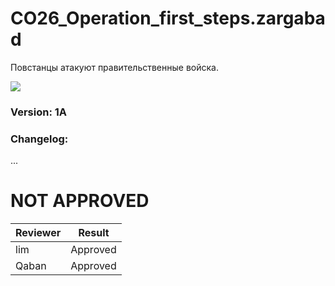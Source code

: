 # CO26_Operation_first_steps.zargabad
Повстанцы атакуют правительственные войска.

<img src='https://github.com/rempopo/CO26_Operation_first_steps.zargabad/raw/master/overview.jpg' />	

### Version: 1A

### Changelog: 
...

# NOT APPROVED
| Reviewer | Result |
| ------------ | ------------- |
| lim | Approved |
| Qaban | Approved |
